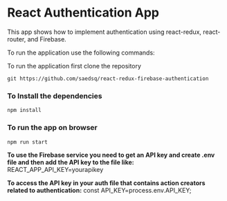 # React Authentication App

This app shows how to implement authentication using react-redux, react-router, and Firebase. 


To run the application use the following commands:

To run the application first clone the repository

```
git https://github.com/saedsq/react-redux-firebase-authentication
```

### To Install the dependencies

```
npm install
```

### To run the app on browser

```
npm run start
```

**To use the Firebase service you need to get an API key and create .env file and then add the API key to the file like:**
REACT_APP_API_KEY=yourapikey

**To access the API key in your auth file that contains action creators related to authentication:**
const API_KEY=process.env.API_KEY;


